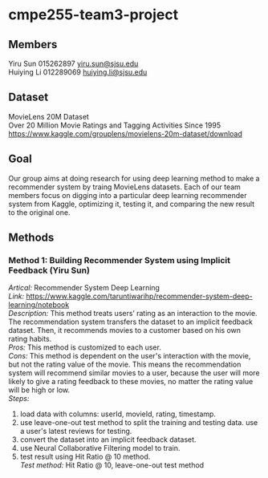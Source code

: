 # cmpe255-team3-project

## Members
Yiru Sun 015262897 yiru.sun@sjsu.edu<br/>
Huiying Li 012289069 huiying.li@sjsu.edu

## Dataset
MovieLens 20M Dataset<br/>
Over 20 Million Movie Ratings and Tagging Activities Since 1995<br/>
https://www.kaggle.com/grouplens/movielens-20m-dataset/download

## Goal
Our group aims at doing research for using deep learning method to make a recommender system by traing MovieLens datasets. Each of our team members focus on digging into a particular deep learning recommender system from Kaggle, optimizing it, testing it, and comparing the new result to the original one.

## Methods
### Method 1: Building Recommender System using Implicit Feedback (Yiru Sun)
*Artical:* Recommender System Deep Learning<br/>
*Link:* https://www.kaggle.com/taruntiwarihp/recommender-system-deep-learning/notebook<br/>
*Description:* This method treats users’ rating as an interaction to the movie. The recommendation system transfers the dataset to an implicit feedback dataset. Then, it recommends movies to a customer based on his own rating habits.<br/>
*Pros:* This method is customized to each user.<br/>
*Cons:* This method is dependent on the user's interaction with the movie, but not the rating value of the movie. This means the recommendation system will recommend similar movies to a user, because the user will more likely to give a rating feedback to these movies, no matter the rating value will be high or low.<br/>
*Steps:* 
1. load data with columns: userId, movieId, rating, timestamp.<br/>
2. use leave-one-out test method to split the training and testing data. use a user's latest reviews for testing.<br/>
3. convert the dataset into an implicit feedback dataset.<br/>
4. use Neural Collaborative Filtering model to train.<br/>
5. test result using Hit Ratio @ 10 method.<br/>
*Test method:* Hit Ratio @ 10, leave-one-out test method<br/>

